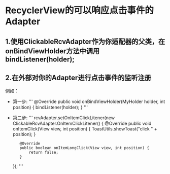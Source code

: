 # RecyclerView的可以响应点击事件的Adapter
## 1.使用ClickableRcvAdapter作为你适配器的父类，在onBindViewHolder方法中调用bindListener(holder);

## 2.在外部对你的Adapter进行点击事件的监听注册

例如：
   * 第一步:
  	'''
 	@Override
        public void onBindViewHolder(MyHolder holder, int position) {
            bindListener(holder);
        }
	'''
   * 第二步:
   	'''
	rcvAdapter.setOnItemClickLitener(new ClickableRcvAdapter.OnItemClickLitener() {
            @Override
            public void onItemClick(View view, int position) {
                ToastUtils.showToast("click " + position);
            }

            @Override
            public boolean onItemLongClick(View view, int position) {
                return false;
            }
        });
	'''
